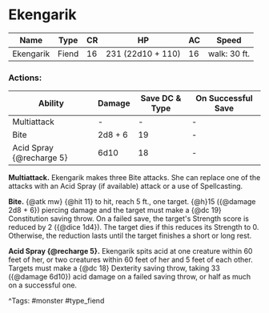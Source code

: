 # Ekengarik

| Name | Type | CR | HP | AC | Speed |
|------|------|----|----|----|-------|
| Ekengarik | Fiend | 16 | 231 (22d10 + 110) | 16 | walk: 30 ft. |

### Actions:

| Ability | Damage | Save DC & Type | On Successful Save |
|---------|--------|----------------|--------------------|
| Multiattack | - | - | - |
| Bite | 2d8 + 6 | 19 | - |
| Acid Spray {@recharge 5} | 6d10 | 18 | - |


**Multiattack.** Ekengarik makes three Bite attacks. She can replace one of the attacks with an Acid Spray (if available) attack or a use of Spellcasting.

**Bite.** {@atk mw} {@hit 11} to hit, reach 5 ft., one target. {@h}15 ({@damage 2d8 + 6}) piercing damage and the target must make a {@dc 19} Constitution saving throw. On a failed save, the target's Strength score is reduced by 2 ({@dice 1d4}). The target dies if this reduces its Strength to 0. Otherwise, the reduction lasts until the target finishes a short or long rest.

**Acid Spray {@recharge 5}.** Ekengarik spits acid at one creature within 60 feet of her, or two creatures within 60 feet of her and 5 feet of each other. Targets must make a {@dc 18} Dexterity saving throw, taking 33 ({@damage 6d10}) acid damage on a failed saving throw, or half as much on a successful one.

^Tags: #monster #type_fiend